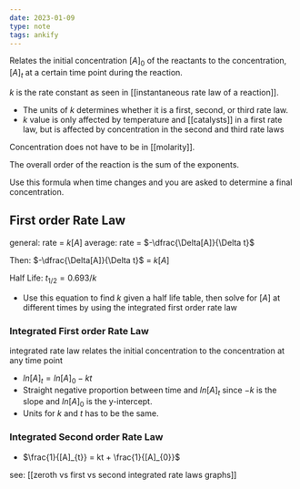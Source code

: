 ```yaml
---
date: 2023-01-09
type: note
tags: ankify
---
```


Relates the initial concentration $[A]_{0}$ of the reactants to the concentration, $[A]_{t}$ at a certain time point during the reaction.

$k$ is the rate constant as seen in [[instantaneous rate law of a reaction]].
- The units of $k$ determines whether it is a first, second, or third rate law.
- $k$ value is only affected by temperature and [[catalysts]] in a first rate law, but is affected by concentration in the second and third rate laws

Concentration does not have to be in [[molarity]].

The overall order of the reaction is the sum of the exponents.

Use this formula when time changes and you are asked to determine a final concentration.

## First order Rate Law
general: rate = $k[A]$
average: rate = $-\dfrac{\Delta[A]}{\Delta t}$

Then:
$-\dfrac{\Delta[A]}{\Delta t}$ = $k[A]$

Half Life:
$t_{1/2} = 0.693/k$
- Use this equation to find $k$ given a half life table, then solve for $[A]$ at different times by using the integrated first order rate law

### Integrated First order Rate Law
integrated rate law relates the initial concentration to the concentration at any time point
- $ln[A]_{t}=ln[A]_{0}-kt$
- Straight negative proportion between time and $ln[A]_{t}$ since $-k$ is the slope and $ln[A]_{0}$ is the y-intercept.
- Units for $k$ and $t$ has to be the same.

### Integrated Second order Rate Law
- $\frac{1}{[A]_{t}} = kt + \frac{1}{[A]_{0}}$

see: [[zeroth vs first vs second integrated rate laws graphs]]

